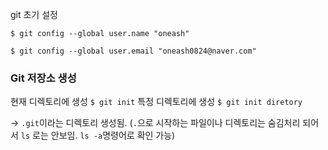 git 초기 설정

`$ git config --global user.name "oneash"`

`$ git config --global user.email "oneash0824@naver.com"`

### Git 저장소 생성

현재 디렉토리에 생성
`$ git init`
특정 디렉토리에 생성
`$ git init diretory`

→ `.git`이라는 디렉토리 생성됨. (`.`으로 시작하는 파일이나 디렉토리는 숨김처리 되어서 `ls` 로는 안보임. `ls -a`명령어로 확인 가능)
